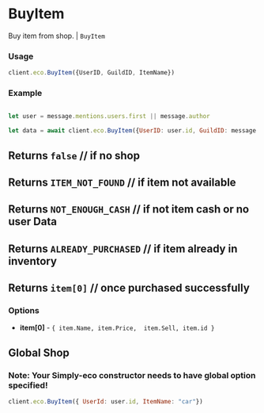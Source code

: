 # BuyItem

Buy item from shop. | `BuyItem`

### Usage

```js
client.eco.BuyItem({UserID, GuildID, ItemName})
```

### Example

```js

let user = message.mentions.users.first || message.author

let data = await client.eco.BuyItem({UserID: user.id, GuildID: message.guild.id, ItemName: "car"})
```
## Returns `false` // if no shop
## Returns `ITEM_NOT_FOUND` // if item not available 
## Returns `NOT_ENOUGH_CASH` // if not item cash or no user Data
## Returns `ALREADY_PURCHASED` // if item already in inventory 
## Returns `item[0]` // once purchased successfully 

### Options

- **item[0]** - `{ item.Name, item.Price,  item.Sell, item.id }`

## Global Shop
### Note: Your Simply-eco constructor needs to have global option specified!

```js
client.eco.BuyItem({ UserId: user.id, ItemName: "car"}) 
```